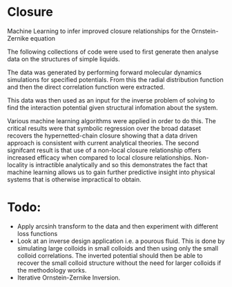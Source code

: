 # Closure
Machine Learning to infer improved closure relationships for the Ornstein-Zernike equation

The following collections of code were used to first generate then analyse data on the structures of simple liquids.

The data was generated by performing forward molecular dynamics simulations for specified potentials. From this the radial distribution function and then the direct correlation function were extracted.

This data was then used as an input for the inverse problem of solving to find the interaction potential given structural infomation about the system. 

Various machine learning algorithms were applied in order to do this.
The critical results were that symbolic regression over the broad dataset recovers the hypernetted-chain closure showing that a data driven approach is consistent with current analytical theories. The second signifcant result is that use of a non-local closure relationship offers increased efficacy when compared to local closure relationships. Non-locality is intractible analytically and so this demonstrates the fact that machine learning allows us to gain further predictive insight into physical systems that is otherwise impractical to obtain.

# Todo:
* Apply arcsinh transform to the data and then experiment with different loss functions
* Look at an inverse design application i.e. a pourous fluid. This is done by simulating large colloids in small colloids and then using only the small colloid correlations. The inverted potential should then be able to recover the small colloid structure without the need for larger colloids if the methodology works.
* Iterative Ornstein-Zernike Inversion.
